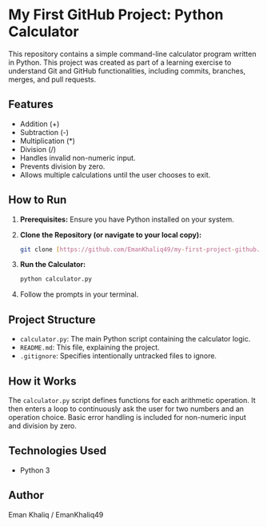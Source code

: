 # My First GitHub Project: Python Calculator

This repository contains a simple command-line calculator program written in Python. This project was created as part of a learning exercise to understand Git and GitHub functionalities, including commits, branches, merges, and pull requests.

## Features

* Addition (+)
* Subtraction (-)
* Multiplication (*)
* Division (/)
* Handles invalid non-numeric input.
* Prevents division by zero.
* Allows multiple calculations until the user chooses to exit.

## How to Run

1.  **Prerequisites:** Ensure you have Python installed on your system.
2.  **Clone the Repository (or navigate to your local copy):**
    ```bash
    git clone [https://github.com/EmanKhaliq49/my-first-project-github.git]
    ```
    
3.  **Run the Calculator:**
    ```bash
    python calculator.py
    ```
4.  Follow the prompts in your terminal.

## Project Structure

* `calculator.py`: The main Python script containing the calculator logic.
* `README.md`: This file, explaining the project.
* `.gitignore`: Specifies intentionally untracked files to ignore.

## How it Works

The `calculator.py` script defines functions for each arithmetic operation. It then enters a loop to continuously ask the user for two numbers and an operation choice. Basic error handling is included for non-numeric input and division by zero.

## Technologies Used

* Python 3

## Author

Eman Khaliq / EmanKhaliq49
